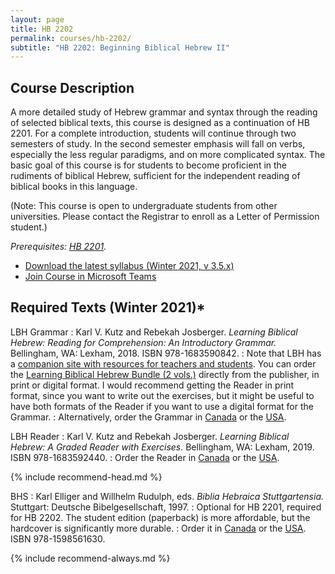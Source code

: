 ```yaml
---
layout: page
title: HB 2202
permalink: courses/hb-2202/
subtitle: "HB 2202: Beginning Biblical Hebrew II"
---
```


## Course Description

A more detailed study of Hebrew grammar and syntax through the reading
of selected biblical texts, this course is designed as a continuation of
HB 2201. For a complete introduction, students will continue through two
semesters of study. In the second semester emphasis will fall on verbs,
especially the less regular paradigms, and on more complicated syntax.
The basic goal of this course is for students to become proficient in
the rudiments of biblical Hebrew, sufficient for the independent reading
of biblical books in this language.

(Note: This course is open to undergraduate students from other
universities. Please contact the Registrar to enroll as a Letter of
Permission student.)

*Prerequisites: [HB 2201](../hb-2201/).*

* [Download the latest syllabus (Winter 2021, v 3.5.x)](https://github.com/danieldriver/Syllabi/raw/master/HB/DSt%202061-Hebrew%20II.pdf)
* [Join Course in Microsoft Teams](https://teams.microsoft.com/l/team/19%3a63a18ad63951464f9cc3999a0e728ec2%40thread.tacv2/conversations?groupId=76aff062-d673-4157-bca9-6f4c44b97084&tenantId=91a947b7-4a37-4ddc-8caa-1f4c21afbc4c)

## Required Texts (Winter 2021)*

LBH Grammar
: Karl V. Kutz and Rebekah Josberger. *Learning Biblical Hebrew: Reading for Comprehension: An Introductory Grammar.* Bellingham, WA: Lexham, 2018. ISBN 978-1683590842.
: Note that LBH has a [companion site with resources for teachers and students](http://www.learningbiblicalhebrew.com/). You can order the [Learning Biblical Hebrew Bundle (2 vols.)](https://lexhampress.com/product/177582/learning-biblical-hebrew-bundle) directly from the publisher, in print or digital format. I would recommend getting the Reader in print format, since you want to write out the exercises, but it might be useful to have both formats of the Reader if you want to use a digital format for the Grammar.
: Alternatively, order the Grammar in [Canada](https://amzn.to/3eK41UK) or the [USA](https://amzn.to/3byumDo).

LBH Reader
: Karl V. Kutz and Rebekah Josberger. *Learning Biblical Hebrew: A Graded Reader with Exercises.* Bellingham, WA: Lexham, 2019. ISBN 978-1683592440.
: Order the Reader in [Canada](https://amzn.to/3axosRq) or the [USA](https://amzn.to/3bwgSI9).


{% include recommend-head.md %}

BHS
: Karl Elliger and Willhelm Rudulph, eds. *Biblia Hebraica Stuttgartensia.* Stuttgart: Deutsche Bibelgesellschaft, 1997.
: Optional for HB 2201, required for HB 2202. The student edition (paperback) is more affordable, but the hardcover is significantly more durable.
: Order it in [Canada](https://amzn.to/2LwUtli) or the [USA](https://amzn.to/2K0sZ1L). ISBN 978-1598561630.

{% include recommend-always.md %}
